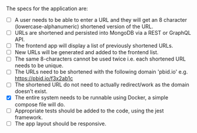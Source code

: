 The specs for the application are:
- [ ] A user needs to be able to enter a URL and they will get an 8 character (lowercase-alphanumeric) shortened version of the URL.
- [ ] URLs are shortened and persisted into MongoDB via a REST or GraphQL API.
- [ ] The frontend app will display a list of previously shortened URLs.
- [ ] New URLs will be generated and added to the frontend list.
- [ ] The same 8-characters cannot be used twice i.e. each shortened URL needs to be unique.
- [ ] The URLs need to be shortened with the following domain 'pbid.io' e.g. https://pbid.io/f3x2ab1c
- [ ] The shortened URL do not need to actually redirect/work as the domain doesn’t exist.
- [x] The entire system needs to be runnable using Docker, a simple compose file will do.
- [ ] Appropriate tests should be added to the code, using the jest framework.
- [ ] The app layout should be responsive.
